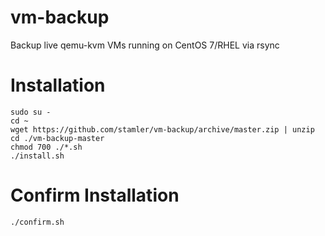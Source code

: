 # vm-backup
Backup live qemu-kvm VMs running on CentOS 7/RHEL via rsync

# Installation

```
sudo su -
cd ~
wget https://github.com/stamler/vm-backup/archive/master.zip | unzip
cd ./vm-backup-master
chmod 700 ./*.sh
./install.sh
```

# Confirm Installation
```
./confirm.sh
```
